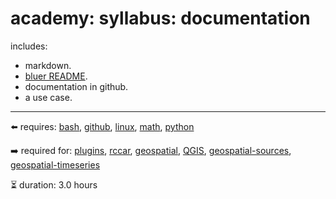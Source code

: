# academy: syllabus: documentation

includes:
- markdown.
- [bluer README](https://github.com/kamangir/bluer-objects/tree/main/bluer_objects/README).
- documentation in github.
- a use case.

---

⬅️ requires: [bash](./bash.md), [github](./github.md), [linux](./linux.md), [math](./math.md), [python](./python.md)

➡️ required for: [plugins](./plugins.md), [rccar](./rccar.md), [geospatial](./geospatial.md), [QGIS](./QGIS.md), [geospatial-sources](./geospatial-sources.md), [geospatial-timeseries](./geospatial-timeseries.md)

⏳ duration: 3.0 hours

